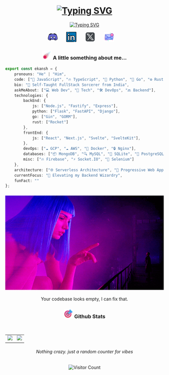 <div align="center">

# [![Typing SVG](https://readme-typing-svg.demolab.com?font=Poppins&size=36&duration=3700&pause=600&color=70a5fd&center=true&vCenter=true&repeat=false&random=false&width=600&lines=Ekansh)](https://git.io/typing-svg)
[![Typing SVG](https://readme-typing-svg.demolab.com?font=Poppins&size=24&duration=3700&pause=600&color=70a5fd&center=true&vCenter=true&random=false&width=600&lines=Full-stack+Web+Developer+with+Bold+Ideas+;Always+Learning!+%F0%9F%99%8C;SvelteKit+Enjoyer;btw+I+use+Arch)](https://git.io/typing-svg)


<p align="center">
  <a href="https://www.discordapp.com/users/s.ekansh"><img width="32px" alt="Youtube" title="Youtube" src="./static/logos/discord.png"/></a>
  &#8287;&#8287;&#8287;&#8287;&#8287;
  <a href="https://www.linkedin.com/in/ivd-ekansh/"><img width="32px" alt="LinkedIn" title="LinkedIn" src="./static/logos/linkedin.png"/></a>
  &#8287;&#8287;&#8287;&#8287;&#8287;
  <a href="https://twitter.com/ekansh_dev"><img width="32px" alt="X/Twitter" title="X" src="./static/logos/x.png"/></a>
  &#8287;&#8287;&#8287;&#8287;&#8287;
    <a href="mailto:s.ekansh2712@gmail.com"><img width="32px" alt="Mail" title="X" src="./static/logos/mail.png"/></a>
  &#8287;&#8287;&#8287;&#8287;&#8287;
</p>

### <img src="./static/rocket_bio.png" width="30"> A little something about me...
</div>


```typescript
export const ekansh = {
    pronouns: "He" | "Him",
    code: ["🚀 JavaScript", "🔥 TypeScript", "🐍 Python", "🐹 Go", "⚙️ Rust", "🎯 Dart"],
    bio: "🌟 Self-Taught FullStack Sorcerer from India",
    askMeAbout: ["💻 Web Dev", "🔧 Tech", "🛠️ DevOps", "🔙 Backend"],
    technologies: {
        backEnd: {
            js: ["Node.js", "Fastify", "Express"],
            python: ["Flask", "FastAPI", "Django"],
            go: ["Gin", "GORM"],
            rust: ["Rocket"]
        },
        frontEnd: {
            js: ["React", "Next.js", "Svelte", "SvelteKit"],
        },
        devOps: ["☁️ GCP", "☁️ AWS", "🐳 Docker", "🔒 Nginx"],
        databases: ["📦 MongoDB", "🔍 MySQL", "📂 SQLite", "🐘 PostgreSQL"],
        misc: ["🔥 Firebase", "⚡ Socket.IO", "🤖 Selenium"]
    },
    architecture: ["🌐 Serverless Architecture", "🚀 Progressive Web Applications", "🌈 Single Page Applications"],
    currentFocus: "🎯 Elevating my Backend Wizardry",
    funFact: ""
};

```

<div align="center">

### <img src="./static/youLookLonelygif.gif">
Your codebase looks empty, I can fix that.

</div>

<div align="center">

### <img src="./static/bullsEye.png" width="30"> Github Stats
<br />
<table align = center>
  <tr>
<td>
    <img src="https://github-readme-streak-stats.herokuapp.com/?user=Inevitable-Design&theme=tokyonight&hide_border=true" />
</td>
<td>
    <img src="https://github-readme-stats.vercel.app/api?username=Inevitable-Design&theme=tokyonight&show_icons=true&hide_border=true&count_private=true" />
</td>
  </tr>
</table>

###### Nothing crazy. just a random counter for vibes
![Visitor Count](https://profile-counter.glitch.me/Inevitable-Design/count.svg)
</div>
